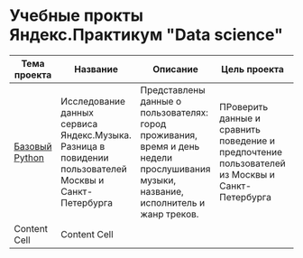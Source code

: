 # Учебные прокты Яндекс.Практикум "Data science" 

|  Тема проекта  | Название | Описание  | Цель проекта | Инструменты |
| ------------- | ------------- | ------------- | ------------- | ------------- |
| [Базовый Python](https://github.com/AValery8/yandex_praktikum_ds/tree/main/big_city_music)  | Исследование данных сервиса Яндекс.Музыка. Разница в повидении пользователей Москвы и Санкт-Петербурга  | Представлены данные о пользователях: город проживания, время и день недели прослушивания музыки, название, исполнитель и жанр треков. | ПРоверить данные и сравнить поведение и предпочтение пользователей из Москвы и Санкт-Петербурга | `Python` `Pandas` |
| Content Cell  | Content Cell  |
